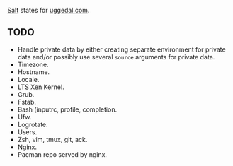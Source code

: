 [Salt][s] states for [uggedal.com][u].

TODO
----

* Handle private data by either creating separate environment for private
  data and/or possibly use several `source` arguments for private data.
* Timezone.
* Hostname.
* Locale.
* LTS Xen Kernel.
* Grub.
* Fstab.
* Bash (inputrc, profile, completion.
* Ufw.
* Logrotate.
* Users.
* Zsh, vim, tmux, git, ack.
* Nginx.
* Pacman repo served by nginx.

[s]: http://saltstack.org
[u]: http://uggedal.com
